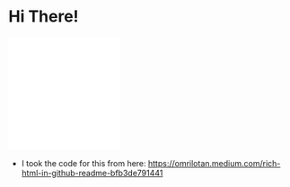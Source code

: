# Hi There!
![](./dashboard.svg)


- I took the code for this from here: https://omrilotan.medium.com/rich-html-in-github-readme-bfb3de791441
